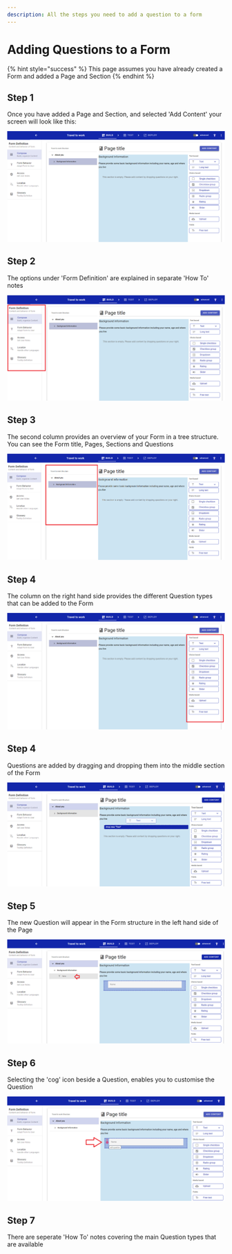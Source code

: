 ```yaml
---
description: All the steps you need to add a question to a form
---
```


# Adding Questions to a Form

{% hint style="success" %}
This page assumes you have already created a Form and added a Page and Section
{% endhint %}

## Step 1

Once you have added a Page and Section, and selected 'Add Content' your screen will look like this:

![](<../../.gitbook/assets/image (319) (1).png>)

## Step 2

The options under 'Form Definition' are explained in separate 'How To' notes

![](<../../.gitbook/assets/image (303) (1).png>)

## Step 3

The second column provides an overview of your Form in a tree structure.  You can see the Form title, Pages, Sections and Questions

![](<../../.gitbook/assets/image (306) (1).png>)

## Step 4

The column on the right hand side provides the different Question types that can be added to the Form

![](<../../.gitbook/assets/image (314).png>)

## Step 4

Questions are added by dragging and dropping them into the middle section of the Form

![](<../../.gitbook/assets/image (315) (1).png>)

## Step 5

The new Question will appear in the Form structure in the left hand side of the Page

![](<../../.gitbook/assets/image (323) (1) (1).png>)

## Step 6

Selecting the 'cog' icon beside a Question, enables you to customise the Question

![](<../../.gitbook/assets/image (304) (1).png>)

## Step 7

There are seperate 'How To' notes covering the main Question types that are available

